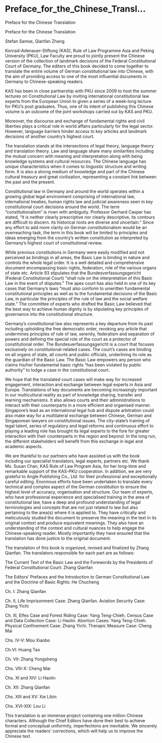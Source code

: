 # Preface_for_the_Chinese_Transl...

Preface for the Chinese Translation

Preface for the Chinese Translation

Stefan Samse, Qianfan Zhang

Konrad-Adenauer-Stiftung (KAS), Rule of Law Programme Asia and Peking University (PKU), Law Faculty are proud to jointly present the Chinese version of the collection of landmark decisions of the Federal Constitutional Court of Germany. The editors of this book decided to come together to translate the entire volume of German constitutional law into Chinese, with the aim of providing access to one of the most influential documents in Germany to Chinese-speaking readers.

KAS has been in close partnership with PKU since 2009 to host the summer lectures on Constitutional Law by inviting international constitutional law experts from the European Union to given a series of a week-long lecture for PKU’s post graduates. Thus, one of its intent of publishing this Chinese volume is an outcome of the joint workshops carried out by KAS and PKU.

Moreover, the discourse and exchange of fundamental rights and civil liberties plays a critical role in world affairs particularly for the legal sector. However, language barriers hinder access to key articles and landmark decisions of another country’s highest court.

The translation stands at the intersections of legal theory, language theory and translation theory. Law and language share many similarities including the mutual concern with meaning and interpretation along with being knowledge systems and cultural resources. The Chinese language has unique characteristics when it comes to linguistic structure and writing form. It is also a strong medium of knowledge and part of the Chinese cultural treasury and great civilisation, representing a constant link between the past and the present.

Constitutional law in Germany and around the world operates within a growing global legal environment comprising of international law, international treaties, human rights law and judicial awareness seen in key constitutional court decisions around the world. The term “constitutionalism” is riven with ambiguity. Professor Gerhard Casper has stated, “it is neither clearly prescriptive nor clearly descriptive, its contours are difficult to discern. its historical roots are diverse and uncertain.” Since any effort to add more clarity on German constitutionalism would be an overreaching task, the term in this book will be limited to principles and ideas emerging from the country’s written constitution as interpreted by Germany’s highest court of constitutional review.

While previous constitutions in Germany were easily modified and not perceived as bindings in all areas, the Basic Law is binding in nature and controls the whole legal order. It is a well detailed and comprehensive document encompassing basic rights, federation, role of the various organs of state etc. Article 93 stipulates that the Bundesverfassungsgericht (Federal Constitutional Court) “shall rule on the interpretation of this Basic Law in the event of disputes.” The apex court has also held in one of its key cases that Germany’s laws “must also conform to unwritten fundamental constitutional principles as well as to the fundamental decisions of the Basic Law, in particular the principles of the rule of law and the social welfare state.” The committee of experts who drafted the Basic Law believed that the best way to achieve human dignity is by stipulating key principles of governance into the constitutional structure.

Germany’s constitutional law also represents a key departure from its past including upholding the free democratic order, revoking any article that undermines principles of rule of law, serenity, federalism and separation of powers and defining the special role of the court as a protector of constitutional order. The Bundesverfassungsgericht is a court that focuses exclusively on constitutional-related cases. The court’s cases are binding on all organs of state, all courts and public officials, underlining its role as the guardian of the Basic Law. The Basic Law empowers any person who claims his/her fundamental basic rights “has been violated by public authority” to lodge a case in the constitutional court.

We hope that the translated court cases will make way for increased engagement, interaction and exchange between legal experts in Asia and Europe. Translations of key documents are becoming increasingly important in our multicultural reality as part of knowledge sharing, transfer and learning mechanisms. It also allows courts and their administrations to interact with their counterparts in a more efficient and organised manner. Singapore’s lead as an international legal hub and dispute arbitration could also make way for a multilateral exchange between Chinese, German and Singaporean lawyers on constitutional issues. The city-state’s training of legal talent, series of regulatory and legal reforms and continuous effort to playing a leading role has brought its legal experts to the fore for greater interaction with their counterparts in the region and beyond. In the long run, the different stakeholders will benefit from this exchange in legal and academic aspects.

We are thankful to our partners who have assisted us with the book including our specialist translators, legal experts, partners etc. We thank Ms. Susan Chan, KAS Rule of Law Program Asia, for her long-time and remarkable support of the KAS-PKU cooperation. In addition, we are very grateful to Angle Publishing Co., Ltd. for their professional and exceptionally careful editing. Enormous efforts have been undertaken to translate every technical and complex aspect of the German constitution to ensure the highest level of accuracy, organisation and structure. Our team of experts, who have professional experience and specialised training in the area of constitutional law, have a deep and profound understanding of legal terminologies and concepts that are not just related to law but also pertaining to the area(s) where it is applied to. They have critically and meticulously studied the document to preserve the meaning in the text in its original context and produce equivalent meanings. They also have an understanding of the context and cultural nuances to help engage the Chinese-speaking reader. Mostly importantly they have ensured that the translation has done justice to the original document.

The translation of this book is organized, revised and finalized by Zhang Qianfan. The translators responsible for each part are as follows:

The Current Text of the Basic Law and the Forewords by the Presidents of Federal Constitutional Court: Zhang Qianfan

The Editors’ Prefaces and the Introduction to German Constitutional Law and the Doctrine of Basic Rights: He Chucheng

Ch. I: Zhang Qianfan

Ch. II, Life Imprisonment Case: Zhang Qianfan. Aviation Security Case: Zhang Yichi

Ch. III, Elfes Case and Forest Riding Case: Yang Teng-Chieh. Census Case and Data Collection Case: Li Haolin. Abortion Cases: Yang Teng-Chieh. Physical Confinement Case: Zhang Yichi. Therapic Measure Case: Cheng Mai

Chs. IV-V: Mou Xiaobo

Ch.VI: Huang Tao

Ch. VII: Zhang Yongsheng

Chs. VIII-X: Cheng Mai

Chs. XI and XIV: Li Haolin

Ch. XII: Zhang Qianfan

Chs. XIII and XV: Xie Libin

Chs. XVI-XIX: Lou Li

This translation is an immense project containing one million Chinese characters. Although the Chief Editors have done their best to achieve formal and conceptual uniformity, imperfections are inevitable. We sincerely appreciate the readers’ corrections, which will help us to improve the Chinese text.